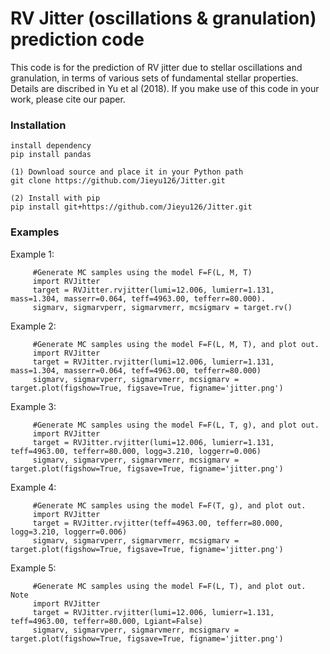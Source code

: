# RV Jitter (oscillations & granulation) prediction code
This code is for the prediction of RV jitter due to stellar oscillations and granulation, in terms of various sets of fundamental stellar properties. Details are discribed in Yu et al (2018). If you make use of this code in your work, please cite our paper. 
### Installation

    install dependency
    pip install pandas
    
    (1) Download source and place it in your Python path
    git clone https://github.com/Jieyu126/Jitter.git
    
    (2) Install with pip
    pip install git+https://github.com/Jieyu126/Jitter.git
    
    
### Examples
Example 1:  

         #Generate MC samples using the model F=F(L, M, T)     
         import RVJitter   
         target = RVJitter.rvjitter(lumi=12.006, lumierr=1.131, mass=1.304, masserr=0.064, teff=4963.00, tefferr=80.000).   
         sigmarv, sigmarvperr, sigmarvmerr, mcsigmarv = target.rv() 

           
Example 2:  

         #Generate MC samples using the model F=F(L, M, T), and plot out.     
         import RVJitter   
         target = RVJitter.rvjitter(lumi=12.006, lumierr=1.131, mass=1.304, masserr=0.064, teff=4963.00, tefferr=80.000)    
         sigmarv, sigmarvperr, sigmarvmerr, mcsigmarv = target.plot(figshow=True, figsave=True, figname='jitter.png')   
  
    
Example 3:  

         #Generate MC samples using the model F=F(L, T, g), and plot out.  
         import RVJitter  
         target = RVJitter.rvjitter(lumi=12.006, lumierr=1.131, teff=4963.00, tefferr=80.000, logg=3.210, loggerr=0.006)  
         sigmarv, sigmarvperr, sigmarvmerr, mcsigmarv = target.plot(figshow=True, figsave=True, figname='jitter.png')   
     
     
Example 4:  

         #Generate MC samples using the model F=F(T, g), and plot out.  
         import RVJitter  
         target = RVJitter.rvjitter(teff=4963.00, tefferr=80.000,  logg=3.210, loggerr=0.006)  
         sigmarv, sigmarvperr, sigmarvmerr, mcsigmarv = target.plot(figshow=True, figsave=True, figname='jitter.png')  
    
    
Example 5:  

         #Generate MC samples using the model F=F(L, T), and plot out. Note   
         import RVJitter  
         target = RVJitter.rvjitter(lumi=12.006, lumierr=1.131, teff=4963.00, tefferr=80.000, Lgiant=False)  
         sigmarv, sigmarvperr, sigmarvmerr, mcsigmarv = target.plot(figshow=True, figsave=True, figname='jitter.png')            
     
